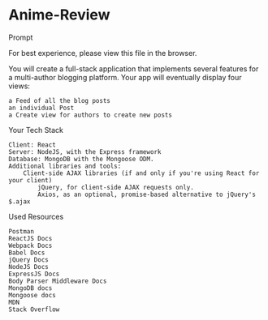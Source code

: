 # Anime-Review
Prompt

For best experience, please view this file in the browser.

You will create a full-stack application that implements several features for a multi-author blogging platform. Your app will eventually display four views:

    a Feed of all the blog posts
    an individual Post
    a Create view for authors to create new posts

Your Tech Stack

    Client: React
    Server: NodeJS, with the Express framework
    Database: MongoDB with the Mongoose ODM.
    Additional libraries and tools:
        Client-side AJAX libraries (if and only if you're using React for your client)
            jQuery, for client-side AJAX requests only.
            Axios, as an optional, promise-based alternative to jQuery's $.ajax
            
Used Resources

    Postman
    ReactJS Docs
    Webpack Docs
    Babel Docs
    jQuery Docs
    NodeJS Docs
    ExpressJS Docs
    Body Parser Middleware Docs
    MongoDB docs
    Mongoose docs
    MDN
    Stack Overflow
